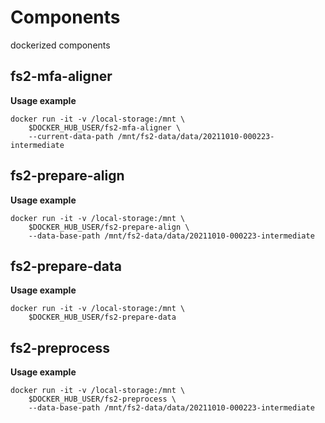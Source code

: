 # Components
dockerized components
## fs2-mfa-aligner
__Usage example__
```
docker run -it -v /local-storage:/mnt \
    $DOCKER_HUB_USER/fs2-mfa-aligner \
    --current-data-path /mnt/fs2-data/data/20211010-000223-intermediate
```
## fs2-prepare-align
__Usage example__
```
docker run -it -v /local-storage:/mnt \
    $DOCKER_HUB_USER/fs2-prepare-align \
    --data-base-path /mnt/fs2-data/data/20211010-000223-intermediate
```
## fs2-prepare-data
__Usage example__
```
docker run -it -v /local-storage:/mnt \
    $DOCKER_HUB_USER/fs2-prepare-data
```
## fs2-preprocess
__Usage example__
```
docker run -it -v /local-storage:/mnt \
    $DOCKER_HUB_USER/fs2-preprocess \
    --data-base-path /mnt/fs2-data/data/20211010-000223-intermediate
```
